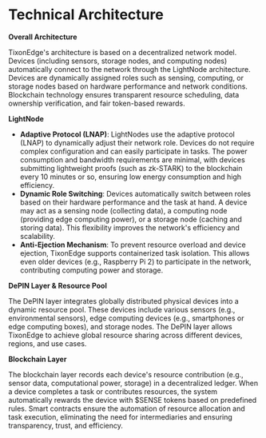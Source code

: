 # Technical Architecture

**Overall Architecture**

TixonEdge's architecture is based on a decentralized network model. Devices (including sensors, storage nodes, and computing nodes) automatically connect to the network through the LightNode architecture. Devices are dynamically assigned roles such as sensing, computing, or storage nodes based on hardware performance and network conditions. Blockchain technology ensures transparent resource scheduling, data ownership verification, and fair token-based rewards.

**LightNode**

* **Adaptive Protocol (LNAP)**: LightNodes use the adaptive protocol (LNAP) to dynamically adjust their network role. Devices do not require complex configuration and can easily participate in tasks. The power consumption and bandwidth requirements are minimal, with devices submitting lightweight proofs (such as zk-STARK) to the blockchain every 10 minutes or so, ensuring low energy consumption and high efficiency.
* **Dynamic Role Switching**: Devices automatically switch between roles based on their hardware performance and the task at hand. A device may act as a sensing node (collecting data), a computing node (providing edge computing power), or a storage node (caching and storing data). This flexibility improves the network's efficiency and scalability.
* **Anti-Ejection Mechanism**: To prevent resource overload and device ejection, TixonEdge supports containerized task isolation. This allows even older devices (e.g., Raspberry Pi 2) to participate in the network, contributing computing power and storage.

**DePIN Layer & Resource Pool**

The DePIN layer integrates globally distributed physical devices into a dynamic resource pool. These devices include various sensors (e.g., environmental sensors), edge computing devices (e.g., smartphones or edge computing boxes), and storage nodes. The DePIN layer allows TixonEdge to achieve global resource sharing across different devices, regions, and use cases.

**Blockchain Layer**

The blockchain layer records each device's resource contribution (e.g., sensor data, computational power, storage) in a decentralized ledger. When a device completes a task or contributes resources, the system automatically rewards the device with $SENSE tokens based on predefined rules. Smart contracts ensure the automation of resource allocation and task execution, eliminating the need for intermediaries and ensuring transparency, trust, and efficiency.
